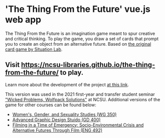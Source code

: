 # 'The Thing From the Future' vue.js web app

The Thing From the Future is an imagination game meant to spur creative and critical thinking. To play the game, you draw a set of cards that prompt you to create an object from an alternative future. Based on [the original card game by Situation Lab](https://situationlab.org/project/the-thing-from-the-future/). 

## Visit https://ncsu-libraries.github.io/the-thing-from-the-future/ to play.

Learn more about the development of the project [at this link](https://drive.google.com/file/d/1q4VBmOqpjpJMK5g2cAwZ-8lK5gFqxUno/view?usp=sharing). 

This version was used in the 2021 first-year and transfer student seminar ["Wicked Problems, Wolfpack Solutions"](https://wolfpacksolutions.ncsu.edu/) at NCSU. Additional versions of the game for other courses can be found below: 
* [Women's, Gender, and Sexuality Studies (WG 350)](https://ncsu-libraries.github.io/tftf-wgs350/)
* [Advanced Graphic Design Stuido (GD 400)](https://ncsu-libraries.github.io/tftf-gd400/)
* [Filming in a Time of Emergency: Socio-Environmental Crisis and Alternative Futures Through Film (ENG 492)](https://ncsu-libraries.github.io/tftf-ENG-492/)


